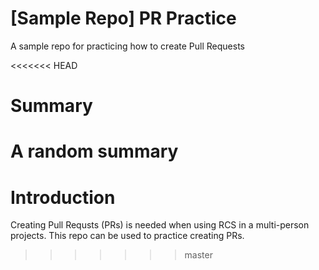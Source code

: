 # [Sample Repo] PR Practice
A sample repo for practicing how to create Pull Requests

<<<<<<< HEAD
# Summary
A random summary
=======
# Introduction
Creating Pull Requsts (PRs) is needed when using RCS in a multi-person projects.
This repo can be used to practice creating PRs.
>>>>>>> master
